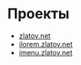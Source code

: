 # Проекты

* [zlatov.net](http://zlatov.net)
* [ilorem.zlatov.net](http://ilorem.zlatov.net)
* [imenu.zlatov.net](http://imenu.zlatov.net)
